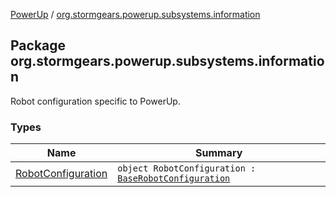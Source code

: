 [PowerUp](../index.md) / [org.stormgears.powerup.subsystems.information](./index.md)

## Package org.stormgears.powerup.subsystems.information

Robot configuration specific to PowerUp.

### Types

| Name | Summary |
|---|---|
| [RobotConfiguration](-robot-configuration/index.md) | `object RobotConfiguration : `[`BaseRobotConfiguration`](../org.stormgears.utils.configurationfile/-base-robot-configuration/index.md) |

